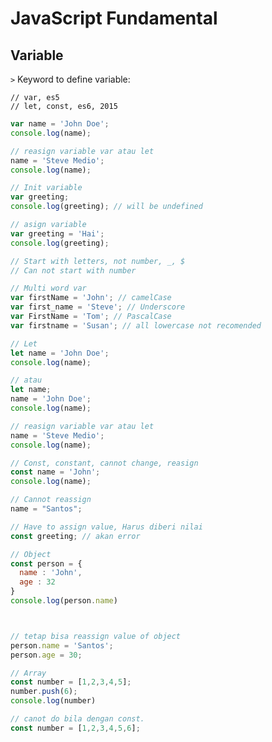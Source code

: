 # JavaScript Fundamental

## Variable

```>``` Keyword to define variable:

```
// var, es5 
// let, const, es6, 2015
```

```javascript
var name = 'John Doe';
console.log(name);

// reasign variable var atau let
name = 'Steve Medio';
console.log(name);

// Init variable
var greeting;
console.log(greeting); // will be undefined

// asign variable
var greeting = 'Hai';
console.log(greeting);

// Start with letters, not number, _, $
// Can not start with number

// Multi word var
var firstName = 'John'; // camelCase
var first_name = 'Steve'; // Underscore
var FirstName = 'Tom'; // PascalCase
var firstname = 'Susan'; // all lowercase not recomended
```



```javascript
// Let
let name = 'John Doe';
console.log(name);

// atau
let name;
name = 'John Doe';
console.log(name);

// reasign variable var atau let
name = 'Steve Medio';
console.log(name);

// Const, constant, cannot change, reasign
const name = 'John';
console.log(name);

// Cannot reassign
name = "Santos";

// Have to assign value, Harus diberi nilai
const greeting; // akan error

// Object
const person = {
  name : 'John',
  age : 32
}
console.log(person.name)



// tetap bisa reassign value of object
person.name = 'Santos';
person.age = 30;

// Array
const number = [1,2,3,4,5];
number.push(6);
console.log(number)

// canot do bila dengan const.
const number = [1,2,3,4,5,6];
```